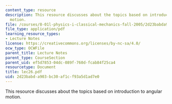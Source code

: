 ```yaml
---
content_type: resource
description: This resource discusses about the topics based on introduction to angular
  motion.
file: /courses/8-01l-physics-i-classical-mechanics-fall-2005/2d23babda903bc30af1cf93a5d1ad7e0_lec26.pdf
file_type: application/pdf
learning_resource_types:
- Lecture Notes
license: https://creativecommons.org/licenses/by-nc-sa/4.0/
ocw_type: OCWFile
parent_title: Lecture Notes
parent_type: CourseSection
parent_uid: ef5d7853-04dc-089f-760d-fcab84f25ca4
resourcetype: Document
title: lec26.pdf
uid: 2d23babd-a903-bc30-af1c-f93a5d1ad7e0
---
```

This resource discusses about the topics based on introduction to angular motion.